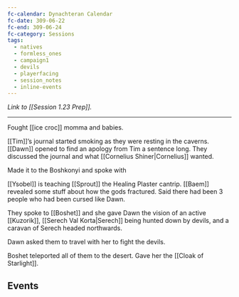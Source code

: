 ```yaml
---
fc-calendar: Dynachteran Calendar
fc-date: 309-06-22
fc-end: 309-06-24
fc-category: Sessions
tags:
  - natives
  - formless_ones
  - campaign1
  - devils
  - playerfacing
  - session_notes
  - inline-events
---
```

_Link to [[Session 1.23 Prep]]._

---

Fought [[ice croc]] momma and babies.

[[Tim]]’s journal started smoking as they were resting in the caverns. [[Dawn]] opened to find an apology from Tim a sentence long. They discussed the journal and what [[Cornelius Shiner|Cornelius]] wanted.

Made it to the Boshkonyi and spoke with 

[[Ysobel]] is teaching [[Sprout]] the Healing Plaster cantrip. [[Baem]] revealed some stuff about how the gods fractured. Said there had been 3 people who had been cursed like Dawn.

They spoke to [[Boshet]] and she gave Dawn the vision of an active [[Kuzorik]], [[Serech Val Korta|Serech]] being hunted down by devils, and a caravan of Serech headed northwards.

Dawn asked them to travel with her to fight the devils.

Boshet teleported all of them to the desert. Gave her the [[Cloak of Starlight]].

## Events

<span data-category='Player' data-calendar='Dynachteran Calendar' data-date='309-06-24' data-end='309-06-24' data-name='Dawn receives the Cloak of Starlight'></span>


